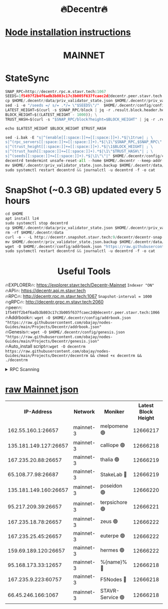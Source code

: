 <h1 align="center"> 🔥Decentr🔥</h1>

[Node installation instructions](https://github.com/obajay/nodes-Guides/tree/main/Projects/Decentr)
=
<h1 align="center"> MAINNET</h1>

# StateSync
```python
SNAP_RPC=http://decentr.rpc.m.stavr.tech:1067
SEEDS=1f5497f2b4f6adb3b803c17c3b005f637fcaec2d@decentr.peer.stavr.tech:1066
cp $HOME/.decentr/data/priv_validator_state.json $HOME/.decentr/priv_validator_state.json.backup
sed -i -e "/seeds =/ s/= .*/= \"$SEEDS\"/"  $HOME/.decentr/config/config.toml
LATEST_HEIGHT=$(curl -s $SNAP_RPC/block | jq -r .result.block.header.height); \
BLOCK_HEIGHT=$((LATEST_HEIGHT - 1000)); \
TRUST_HASH=$(curl -s "$SNAP_RPC/block?height=$BLOCK_HEIGHT" | jq -r .result.block_id.hash)

echo $LATEST_HEIGHT $BLOCK_HEIGHT $TRUST_HASH

sed -i.bak -E "s|^(enable[[:space:]]+=[[:space:]]+).*$|\1true| ; \
s|^(rpc_servers[[:space:]]+=[[:space:]]+).*$|\1\"$SNAP_RPC,$SNAP_RPC\"| ; \
s|^(trust_height[[:space:]]+=[[:space:]]+).*$|\1$BLOCK_HEIGHT| ; \
s|^(trust_hash[[:space:]]+=[[:space:]]+).*$|\1\"$TRUST_HASH\"| ; \
s|^(seeds[[:space:]]+=[[:space:]]+).*$|\1\"\"|" $HOME/.decentr/config/config.toml
decentrd tendermint unsafe-reset-all --home $HOME/.decentr --keep-addr-book
mv $HOME/.decentr/priv_validator_state.json.backup $HOME/.decentr/data/priv_validator_state.json
sudo systemctl restart decentrd && journalctl -u decentrd -f -o cat
```
# SnapShot (~0.3 GB) updated every 5 hours
```python
cd $HOME
apt install lz4
sudo systemctl stop decentrd
cp $HOME/.decentr/data/priv_validator_state.json $HOME/.decentr/priv_validator_state.json.backup
rm -rf $HOME/.decentr/data
curl -o - -L http://decentr.snapshot.stavr.tech:9/decentr/decentr-snap.tar.lz4 | lz4 -c -d - | tar -x -C $HOME/.decentr --strip-components 2
mv $HOME/.decentr/priv_validator_state.json.backup $HOME/.decentr/data/priv_validator_state.json
wget -O $HOME/.decentr/config/addrbook.json "https://raw.githubusercontent.com/obajay/nodes-Guides/main/Projects/Decentr/addrbook.json"
sudo systemctl restart decentrd && journalctl -u decentrd -f -o cat
```

 <h1 align="center"> Useful Tools</h1>

🔥EXPLORER🔥:     https://explorer.stavr.tech/Decentr-Mainnet        `Indexer "ON"` \
🔥API🔥:          https://decentr.api.m.stavr.tech \
🔥RPC🔥:          http://decentr.rpc.m.stavr.tech:1067              `Snapshot-interval = 1000` \
🔥gRPC🔥:         http://decentr.grpc.m.stavr.tech:2060 \
🔥peer🔥:         `1f5497f2b4f6adb3b803c17c3b005f637fcaec2d@decentr.peer.stavr.tech:1066` \
🔥Addrbook🔥:  `wget -O $HOME/.decentr/config/addrbook.json "https://raw.githubusercontent.com/obajay/nodes-Guides/main/Projects/Decentr/addrbook.json"` \
🔥Genesis🔥:  `wget -O $HOME/.decentr/config/genesis.json "https://raw.githubusercontent.com/obajay/nodes-Guides/main/Projects/Decentr/genesis.json"` \
🔥Auto_install script🔥:`wget -O decentrm https://raw.githubusercontent.com/obajay/nodes-Guides/main/Projects/Decentr/decentrm && chmod +x decentrm && ./decentrm`

<details>
<summary>RPC Scanning</summary>

<h2 align="center"> We scan nodes in real time every 4 hours. And we provide the final result of RPC endpoints.
We cannot influence the operation of these nodes in any way. </h2>


```python
If Voting Power is higher than 0 --> then the Node is a validator of the network and may be subject to attack and be a potential threat to the chain.
```
```python
We marked such validators with a red symbol
```

</details>

[raw Mainnet json](https://rpc-check.decentrm.stavr.tech/decentrm/rpc-decentrm-result.json)
=



<table><tr><th>IP-Address</th><th>Network</th><th>Moniker</th><th>Latest Block Height</th><th>Earliest Block Height</th><th>Catching Up</th><th>Tx Index</th><th>Voting Power</th><th>Scan Time</th></tr><tr><td>162.55.160.1:26657</td><td>mainnet-3</td><td>melpomene 🟢</td><td>12666217</td><td>1688950</td><td>False</td><td>on</td><td>0</td><td>2024-01-30T18:30:34.625661467UTC</td></tr><tr><td>135.181.149.127:26657</td><td>mainnet-3</td><td>calliope 🟢</td><td>12666218</td><td>1688950</td><td>False</td><td>on</td><td>0</td><td>2024-01-30T18:30:37.042622493UTC</td></tr><tr><td>167.235.20.88:26657</td><td>mainnet-3</td><td>thalia 🟢</td><td>12666219</td><td>1688950</td><td>False</td><td>on</td><td>0</td><td>2024-01-30T18:30:42.831631887UTC</td></tr><tr><td>65.108.77.98:26687</td><td>mainnet-3</td><td>StakeLab 🔴</td><td>12666219</td><td>1688950</td><td>False</td><td>on</td><td>5624779</td><td>2024-01-30T18:30:43.142635780UTC</td></tr><tr><td>135.181.149.160:26657</td><td>mainnet-3</td><td>poseidon 🟢</td><td>12666220</td><td>1688950</td><td>False</td><td>on</td><td>0</td><td>2024-01-30T18:30:47.784413801UTC</td></tr><tr><td>95.217.209.39:26657</td><td>mainnet-3</td><td>terpsichore 🟢</td><td>12666221</td><td>1688950</td><td>False</td><td>on</td><td>0</td><td>2024-01-30T18:30:54.374245939UTC</td></tr><tr><td>167.235.18.78:26657</td><td>mainnet-3</td><td>zeus 🟢</td><td>12666222</td><td>1688950</td><td>False</td><td>on</td><td>0</td><td>2024-01-30T18:30:58.761459135UTC</td></tr><tr><td>167.235.25.45:26657</td><td>mainnet-3</td><td>euterpe 🟢</td><td>12666222</td><td>1688950</td><td>False</td><td>on</td><td>0</td><td>2024-01-30T18:30:59.046689804UTC</td></tr><tr><td>159.69.189.120:26657</td><td>mainnet-3</td><td>hermes 🟢</td><td>12666222</td><td>1688950</td><td>False</td><td>on</td><td>0</td><td>2024-01-30T18:31:01.418697714UTC</td></tr><tr><td>95.168.173.33:12657</td><td>mainnet-3</td><td>%{name}% 🔴</td><td>12666218</td><td>8964001</td><td>False</td><td>on</td><td>4262784</td><td>2024-01-30T18:30:38.185264524UTC</td></tr><tr><td>167.235.9.223:60757</td><td>mainnet-3</td><td>F5Nodes 🔴</td><td>12666218</td><td>12380001</td><td>False</td><td>off</td><td>562</td><td>2024-01-30T18:30:38.445447922UTC</td></tr><tr><td>66.45.246.166:1067</td><td>mainnet-3</td><td>STAVR-Service 🟢</td><td>12666218</td><td>12647001</td><td>False</td><td>on</td><td>0</td><td>2024-01-30T18:30:37.685749708UTC</td></tr></table>